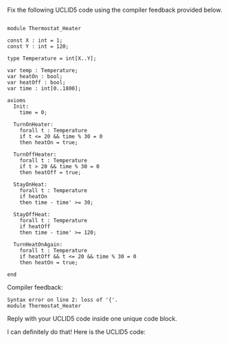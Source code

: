 
Fix the following UCLID5 code using the compiler feedback provided below.

```

module Thermostat_Heater

const X : int = 1;
const Y : int = 120;

type Temperature = int[X..Y];

var temp : Temperature;
var heatOn : bool;
var heatOff : bool;
var time : int[0..1800];

axioms
  Init:
    time = 0;

  TurnOnHeater:
    forall t : Temperature
    if t <= 20 && time % 30 = 0
    then heatOn = true;
  
  TurnOffHeater:
    forall t : Temperature
    if t > 20 && time % 30 = 0
    then heatOff = true;

  StayOnHeat:
    forall t : Temperature
    if heatOn
    then time - time' >= 30;

  StayOffHeat:
    forall t : Temperature
    if heatOff
    then time - time' >= 120;

  TurnHeatOnAgain:
    forall t : Temperature
    if heatOff && t <= 20 && time % 30 = 0
    then heatOn = true;

end
```

Compiler feedback:

```
Syntax error on line 2: loss of '{'.
module Thermostat_Heater

```
Reply with your UCLID5 code inside one unique code block.

I can definitely do that! Here is the UCLID5 code:
```
